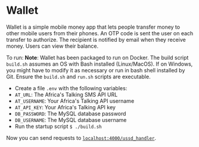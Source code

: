 # Wallet
Wallet is a simple mobile money app that lets people transfer money to other mobile users from their phones.
An OTP code is sent the user on each transfer to authorize.
The recipient is notified by email when they receive money.
Users can view their balance.

To run:
**Note**: Wallet has been packaged to run on Docker. The build script `build.sh` assumes an OS with Bash installed (Linux/MacOS). If on Windows, you might have to modify it as necessary or run in bash shell installed by Git.
Ensure the `build.sh` and `run.sh` scripts are executable.

  * Create a file `.env` with the following variables:
  * `AT_URL`: The Africa's Talking SMS API URL
  * `AT_USERNAME`: Your Africa's Talking API username
  * `AT_API_KEY`: Your Africa's Talking API key
  * `DB_PASSWORD`: The MySQL database password
  * `DB_USERNAME`: The MySQL database username
  * Run the startup script
    `$ ./build.sh`

Now you can send requests to [`localhost:4000/ussd_handler`](http://localhost:4000/ussd_handler).

